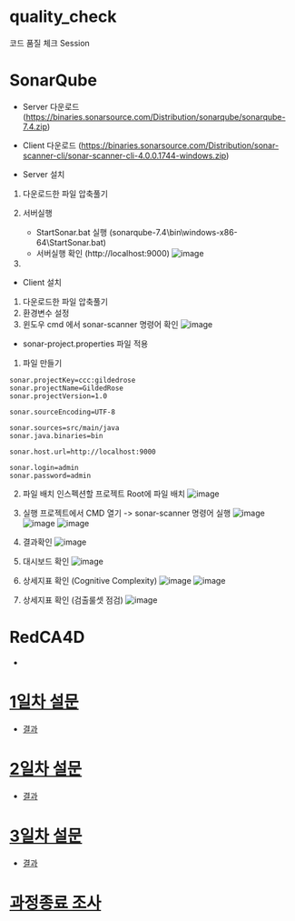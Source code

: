 # quality_check
코드 품질 체크 Session


# SonarQube
- Server 다운로드 (https://binaries.sonarsource.com/Distribution/sonarqube/sonarqube-7.4.zip)
- Client 다운로드 (https://binaries.sonarsource.com/Distribution/sonar-scanner-cli/sonar-scanner-cli-4.0.0.1744-windows.zip)
  
- Server 설치
1. 다운로드한 파일 압축풀기
2. 서버실행
	- StartSonar.bat 실행 (sonarqube-7.4\bin\windows-x86-64\StartSonar.bat)
	- 서버실행 확인 (http://localhost:9000)
	![image](https://user-images.githubusercontent.com/42139382/66746721-863ec100-eebd-11e9-9168-850c81d12d01.png)
	
	
3. 

- Client 설치
1. 다운로드한 파일 압축풀기
2. 환경변수 설정
3. 윈도우 cmd 에서 sonar-scanner 명령어 확인
![image](https://user-images.githubusercontent.com/42139382/66745823-09aae300-eebb-11e9-8b1b-5459567feefa.png)

- sonar-project.properties 파일 적용
1. 파일 만들기
```
sonar.projectKey=ccc:gildedrose
sonar.projectName=GildedRose
sonar.projectVersion=1.0

sonar.sourceEncoding=UTF-8

sonar.sources=src/main/java
sonar.java.binaries=bin

sonar.host.url=http://localhost:9000

sonar.login=admin
sonar.password=admin
```
2. 파일 배치
인스펙션할 프로젝트 Root에 파일 배치
![image](https://user-images.githubusercontent.com/42139382/66747193-e84bf600-eebe-11e9-825e-5b6823985c9c.png)

3. 실행
프로젝트에서 CMD 열기 -> sonar-scanner 명령어 실행
![image](https://user-images.githubusercontent.com/42139382/66747433-7f18b280-eebf-11e9-9f48-2a8fac9b1d80.png)
![image](https://user-images.githubusercontent.com/42139382/66747723-27c71200-eec0-11e9-8218-440f5ad2ac61.png)
![image](https://user-images.githubusercontent.com/42139382/66747917-b89ded80-eec0-11e9-9442-d7701114e38e.png)

4. 결과확인
![image](https://user-images.githubusercontent.com/42139382/66748019-07e41e00-eec1-11e9-8a2e-e69de9ed2440.png)

5. 대시보드 확인
![image](https://user-images.githubusercontent.com/42139382/66748279-bee09980-eec1-11e9-8481-d98765b6f122.png)

6. 상세지표 확인 (Cognitive Complexity)
![image](https://user-images.githubusercontent.com/42139382/66748469-3d3d3b80-eec2-11e9-8a4e-5b9bcda2106f.png)
![image](https://user-images.githubusercontent.com/42139382/66748573-74135180-eec2-11e9-8646-5a9f0574af7e.png)

7. 상세지표 확인 (검출룰셋 점검)
![image](https://user-images.githubusercontent.com/42139382/66748658-b5a3fc80-eec2-11e9-8b9f-7d5073679c40.png)





# RedCA4D
  - 

# [1일차 설문](https://forms.gle/keskyey8C8DBXdA96)
- [결과]()

# [2일차 설문]()
- [결과]()

# [3일차 설문]()
- [결과]()

# [과정종료 조사]()
